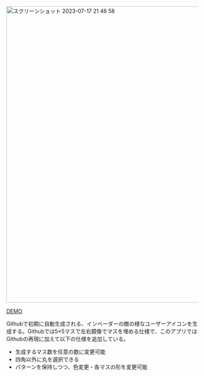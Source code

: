 <img width="782" alt="スクリーンショット 2023-07-17 21 46 58" src="https://github.com/yuki-tachi/IdenticonGenerator/assets/43042148/812fde17-e066-4478-ae03-c31ca48108aa">

[DEMO](https://yuki-tachi.github.io/IdenticonGenerator/build/)

Githubで初期に自動生成される、インベーダーの敵の様なユーザーアイコンを生成する。Githubでは5×5マスで左右鏡像でマスを埋める仕様で、このアプリではGithubの再現に加えて以下の仕様を追加している。
* 生成するマス数を任意の数に変更可能
* 四角以外に丸を選択できる
* パターンを保持しつつ、色変更・各マスの形を変更可能
